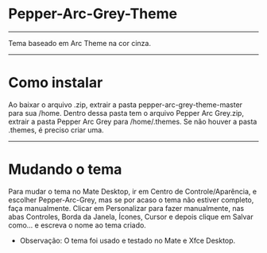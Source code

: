 # Pepper-Arc-Grey-Theme
_____
Tema baseado em Arc Theme na cor cinza.
_____
# Como instalar
Ao baixar o arquivo .zip, extrair a pasta pepper-arc-grey-theme-master para sua /home. Dentro dessa pasta tem o arquivo Pepper Arc Grey.zip, extrair a pasta Pepper Arc Grey para /home/.themes. Se não houver a pasta .themes, é preciso criar uma.
_____
# Mudando o tema
Para mudar o tema no Mate Desktop, ir em Centro de Controle/Aparência, e escolher Pepper-Arc-Grey, mas se por acaso o tema não estiver completo, faça manualmente. Clicar em Personalizar para fazer manualmente, nas abas Controles, Borda da Janela, Ícones, Cursor e depois clique em Salvar como... e escreva o nome ao tema criado.
* Observação: O tema foi usado e testado no Mate e Xfce Desktop.
